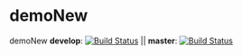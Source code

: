 # demoNew
demoNew
**develop**: [![Build Status](https://dev.azure.com/asteria-skydeck/SkyDeck-CICD/_apis/build/status/site-management-CI?branchName=develop)](https://dev.azure.com/asteria-skydeck/SkyDeck-CICD/_build/latest?definitionId=33&branchName=develop) || **master**: [![Build Status](https://dev.azure.com/asteria-skydeck/SkyDeck-CICD/_apis/build/status/site-management-CI?branchName=develop)](https://dev.azure.com/asteria-skydeck/SkyDeck-CICD/_build/latest?definitionId=33&branchName=develop)
